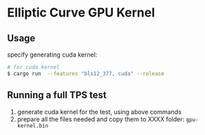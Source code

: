 # Elliptic Curve GPU Kernel

## Usage

specify generating cuda kernel:

``` bash
# for cuda kernel
$ cargo run  --features "bls12_377, cuda" --release

```

## Running a full TPS test

1. generate cuda kernel for the test, using above commands
2. prepare all the files needed and copy them to XXXX folder: `gpu-kernel.bin`

